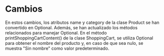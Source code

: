 # Cambios
En estos cambios, los atributos name y category de la clase Product se han convertido en Optional<String>. Además, se han actualizado los métodos relacionados para manejar Optional. En el método printShoppingCartContent() de la clase ShoppingCart, se utiliza Optional para obtener el nombre del producto y, en caso de que sea nulo, se muestra "Sin nombre" como valor predeterminado.